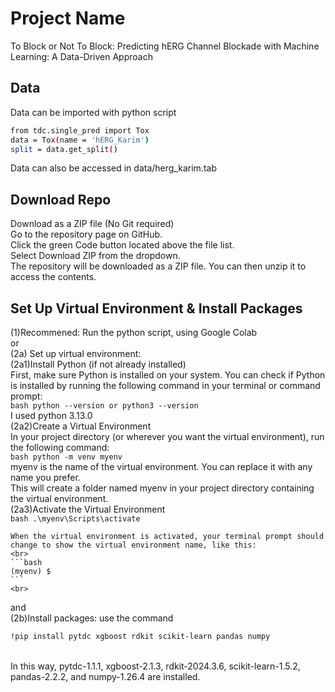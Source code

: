 # Project Name
To Block or Not To Block:
Predicting hERG Channel Blockade with Machine Learning: A Data-Driven Approach


## Data
Data can be imported with python script
```bash
from tdc.single_pred import Tox
data = Tox(name = 'hERG_Karim')
split = data.get_split()
```
Data can also be accessed in data/herg_karim.tab

## Download Repo
Download as a ZIP file (No Git required)
<br>
Go to the repository page on GitHub.
<br>
Click the green Code button located above the file list.
<br>
Select Download ZIP from the dropdown.
<br>
The repository will be downloaded as a ZIP file. You can then unzip it to access the contents.
<br>

## Set Up Virtual Environment & Install Packages
(1)Recommened: Run the python script, using Google Colab
<br>
or
<br>
(2a) Set up virtual environment: 
<br>
    (2a1)Install Python (if not already installed)
    <br>
    First, make sure Python is installed on your system. You can check if Python is installed by running the following command in your terminal or command prompt:
    <br>
    ```bash
    python --version
    or
    python3 --version
    ```
    <br>
    I used python 3.13.0
    <br>
    (2a2)Create a Virtual Environment
    <br>
    In your project directory (or wherever you want the virtual environment), run the following command:
    <br>
    ```bash
    python -m venv myenv
    ```
    <br>
    myenv is the name of the virtual environment. You can replace it with any name you prefer.
    <br>
    This will create a folder named myenv in your project directory containing the virtual environment.
    <br>
    (2a3)Activate the Virtual Environment
    <br>
    ```bash
    .\myenv\Scripts\activate
    ```
    <br>
   
    When the virtual environment is activated, your terminal prompt should change to show the virtual environment name, like this:
    <br>
    ```bash
    (myenv) $
    ```
    <br>



    
and
<br>
(2b)Install packages: use the command
<br>
```bash
!pip install pytdc xgboost rdkit scikit-learn pandas numpy
```
<br>
In this way, pytdc-1.1.1, xgboost-2.1.3, rdkit-2024.3.6, scikit-learn-1.5.2, pandas-2.2.2, and numpy-1.26.4 are installed.<br>

